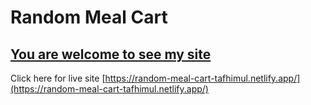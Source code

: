 # Random Meal Cart

## [You are welcome to see my site](https://random-meal-cart-tafhimul.netlify.app/)
Click here for live site [https://random-meal-cart-tafhimul.netlify.app/](https://random-meal-cart-tafhimul.netlify.app/)
